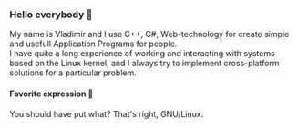 ### Hello everybody 👋
My name is Vladimir and I use C++, C#, Web-technology for create simple and usefull Application Programs for people.  
I have quite a long experience of working and interacting with systems based on the Linux kernel, and I always try to implement cross-platform solutions for a particular problem.  
#### Favorite expression 📇
You should have put what? That's right, GNU/Linux.
<!--
**Subvar/Subvar** is a ✨ _special_ ✨ repository because its `README.md` (this file) appears on your GitHub profile.

Here are some ideas to get you started:

- 🔭 I’m currently working on ...
- 🌱 I’m currently learning ...
- 👯 I’m looking to collaborate on ...
- 🤔 I’m looking for help with ...
- 💬 Ask me about ...
- 📫 How to reach me: ...
- 😄 Pronouns: ...
- ⚡ Fun fact: ...
-->
